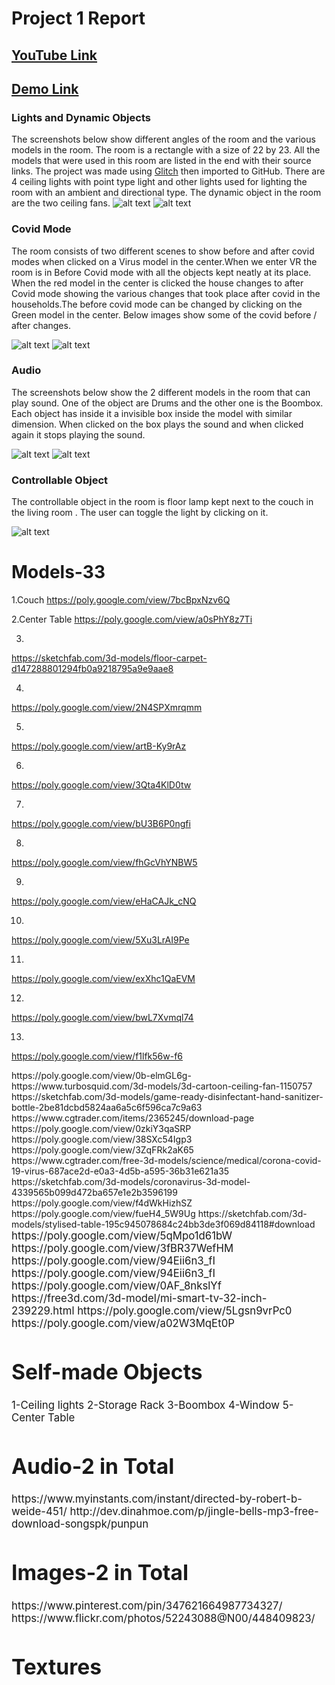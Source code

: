 
# Project 1 Report
## [YouTube Link](https://youtu.be/kFrh1Y8B-ss)
## [Demo Link](https://virtual-reality-project-1.glitch.me/)

### Lights and Dynamic Objects
The screenshots below show different angles of the room and the various models in the room. The room is a rectangle with a size of 22 by 23. All the models that were used in this room are listed in the end with their source links. The project was made using [Glitch](https://glitch.com/) then imported to GitHub. There are 4 ceiling lights with point type light and other lights used for lighting the room with an ambient and directional type. The dynamic object in the room are the two ceiling fans.
![alt text](https://github.com/Aditi-isra/VR-Project-1.github.io/blob/master/Images/VR-6.png "VR 1")
![alt text](https://github.com/Aditi-isra/VR-Project-1.github.io/blob/master/Images/VR-7.png "VR 1")


### Covid Mode
The room consists of two different scenes to show before and after covid modes when clicked on a Virus model in the center.When we enter VR the room is in Before Covid mode with all the objects kept neatly at its place. When the red model in the center is clicked the house changes to after Covid mode showing the various changes that took place after covid in the households.The before covid mode can be changed by clicking on the Green model in the center. Below images show some of the covid before / after changes.

![alt text](https://github.com/Aditi-isra/VR-Project-1.github.io/blob/master/Images/Before%20Covid.png "Before Covid")
![alt text](https://github.com/Aditi-isra/VR-Project-1.github.io/blob/master/Images/After%20Covid.png "After Covid")


### Audio
The screenshots below show the 2 different models in the room that can play sound. One of the object are Drums and the other one is the Boombox. Each object has inside it a invisible box inside the model with similar dimension. When clicked on the box plays the sound and when clicked again it stops playing the sound. 

![alt text](https://github.com/Aditi-isra/VR-Project-1.github.io/blob/master/Images/Boombox.png "Audio 1")
![alt text](https://github.com/Aditi-isra/VR-Project-1.github.io/blob/master/Images/Drums.png "Audio 2")

### Controllable Object
The controllable object in the room is floor lamp kept next to the couch in the living room . The user can toggle the light by clicking on it.

![alt text](https://github.com/Aditi-isra/VR-Project-1.github.io/blob/master/Images/VR-9.png "Button 1")

# Models-33 

1.Couch 
https://poly.google.com/view/7bcBpxNzv6Q

2.Center Table
https://poly.google.com/view/a0sPhY8z7Ti

3. <carpet>
https://sketchfab.com/3d-models/floor-carpet-d147288801294fb0a9218795a9e9aae8

4. <breakfast>
https://poly.google.com/view/2N4SPXmrqmm

5. <Kitchentable>
https://poly.google.com/view/artB-Ky9rAz

6. <Aquarium>
https://poly.google.com/view/3Qta4KlD0tw

7. <Map>
https://poly.google.com/view/bU3B6P0ngfi

8. <Drums>
https://poly.google.com/view/fhGcVhYNBW5

9. <BookReadingman>
https://poly.google.com/view/eHaCAJk_cNQ

10. <Gymset>
https://poly.google.com/view/5Xu3LrAI9Pe

11. <dresser>
https://poly.google.com/view/exXhc1QaEVM

12. <Fridge>
https://poly.google.com/view/bwL7Xvmql74

13. <GettingReadyman>
https://poly.google.com/view/f1lfk56w-f6

<Barcorner>
https://poly.google.com/view/0b-elmGL6g-

<Fan>
https://www.turbosquid.com/3d-models/3d-cartoon-ceiling-fan-1150757

<Sanitizer>
https://sketchfab.com/3d-models/game-ready-disinfectant-hand-sanitizer-bottle-2be81dcbd5824aa6a5c6f596ca7c9a63

<Mask>
https://www.cgtrader.com/items/2365245/download-page

<vase>
https://poly.google.com/view/0zkiY3qaSRP

<pizza>
https://poly.google.com/view/38SXc54Igp3

<Books>
https://poly.google.com/view/3ZqFRk2aK65

<Red Covid model>
https://www.cgtrader.com/free-3d-models/science/medical/corona-covid-19-virus-687ace2d-e0a3-4d5b-a595-36b31e621a35

<Green Covid model>
https://sketchfab.com/3d-models/coronavirus-3d-model-4339565b099d472ba657e1e2b3596199

<Emptychair>
https://poly.google.com/view/f4dWkHizhSZ

<Fireplace>
https://poly.google.com/view/fueH4_5W9Ug

<sidetable>
https://sketchfab.com/3d-models/stylised-table-195c945078684c24bb3de3f069d84118#download

<Big table>
https://poly.google.com/view/5qMpo1d61bW

<lamp>
https://poly.google.com/view/3fBR37WefHM

<Paintpalette>
https://poly.google.com/view/94Eii6n3_fI

<door>
https://poly.google.com/view/94Eii6n3_fI

<Cushion>
https://poly.google.com/view/0AF_8nkslYf

<Television>
https://free3d.com/3d-model/mi-smart-tv-32-inch-239229.html

<Relaxedman>
https://poly.google.com/view/5Lgsn9vrPc0

<Emptycomputer table>
https://poly.google.com/view/a02W3MqEt0P

# Self-made Objects

1-Ceiling lights
2-Storage Rack
3-Boombox
4-Window
5-Center Table

# Audio-2 in Total
<Drum sound>
https://www.myinstants.com/instant/directed-by-robert-b-weide-451/

<Boom-box music>
http://dev.dinahmoe.com/p/jingle-bells-mp3-free-download-songspk/punpun

# Images-2 in Total
<PaintImage>
https://www.pinterest.com/pin/347621664987734327/

<windowimage>
https://www.flickr.com/photos/52243088@N00/448409823/

# Textures

